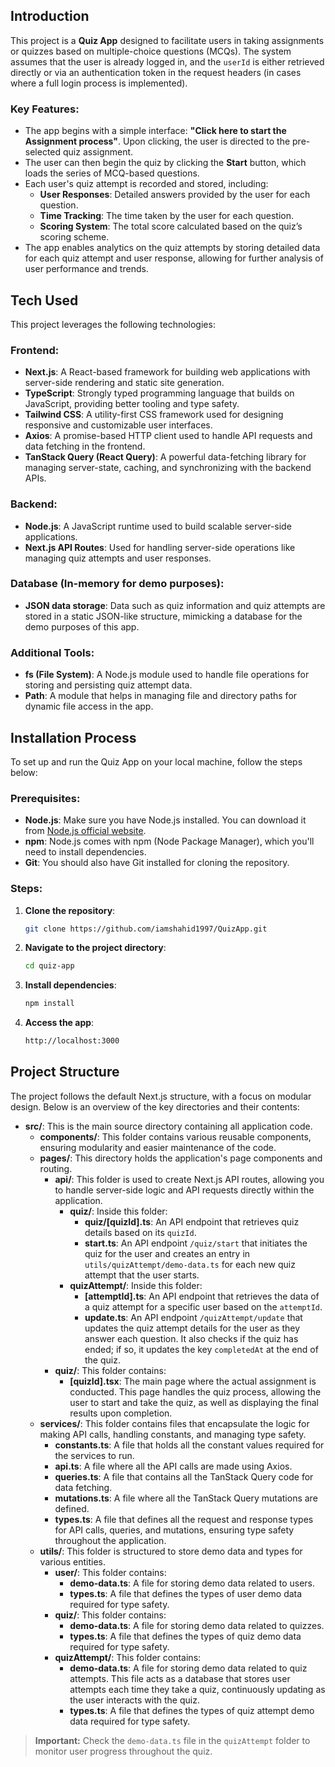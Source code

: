 ## Introduction

This project is a **Quiz App** designed to facilitate users in taking assignments or quizzes based on multiple-choice questions (MCQs). The system assumes that the user is already logged in, and the `userId` is either retrieved directly or via an authentication token in the request headers (in cases where a full login process is implemented).

### Key Features:
- The app begins with a simple interface: **"Click here to start the Assignment process"**. Upon clicking, the user is directed to the pre-selected quiz assignment.
- The user can then begin the quiz by clicking the **Start** button, which loads the series of MCQ-based questions.
- Each user's quiz attempt is recorded and stored, including:
  - **User Responses**: Detailed answers provided by the user for each question.
  - **Time Tracking**: The time taken by the user for each question.
  - **Scoring System**: The total score calculated based on the quiz’s scoring scheme.
- The app enables analytics on the quiz attempts by storing detailed data for each quiz attempt and user response, allowing for further analysis of user performance and trends.

## Tech Used

This project leverages the following technologies:

### Frontend:
- **Next.js**: A React-based framework for building web applications with server-side rendering and static site generation.
- **TypeScript**: Strongly typed programming language that builds on JavaScript, providing better tooling and type safety.
- **Tailwind CSS**: A utility-first CSS framework used for designing responsive and customizable user interfaces.
- **Axios**: A promise-based HTTP client used to handle API requests and data fetching in the frontend.
- **TanStack Query (React Query)**: A powerful data-fetching library for managing server-state, caching, and synchronizing with the backend APIs.

### Backend:
- **Node.js**: A JavaScript runtime used to build scalable server-side applications.
- **Next.js API Routes**: Used for handling server-side operations like managing quiz attempts and user responses.
  
### Database (In-memory for demo purposes):
- **JSON data storage**: Data such as quiz information and quiz attempts are stored in a static JSON-like structure, mimicking a database for the demo purposes of this app.

### Additional Tools:
- **fs (File System)**: A Node.js module used to handle file operations for storing and persisting quiz attempt data.
- **Path**: A module that helps in managing file and directory paths for dynamic file access in the app.

## Installation Process

To set up and run the Quiz App on your local machine, follow the steps below:

### Prerequisites:
- **Node.js**: Make sure you have Node.js installed. You can download it from [Node.js official website](https://nodejs.org/).
- **npm**: Node.js comes with npm (Node Package Manager), which you'll need to install dependencies.
- **Git**: You should also have Git installed for cloning the repository.

### Steps:

1. **Clone the repository**:
   ```bash
   git clone https://github.com/iamshahid1997/QuizApp.git

2. **Navigate to the project directory**:
    ```bash
    cd quiz-app

3. **Install dependencies**:
    ```bash
    npm install

3. **Access the app**:
    ```bash
    http://localhost:3000

## Project Structure

The project follows the default Next.js structure, with a focus on modular design. Below is an overview of the key directories and their contents:

- **src/**: This is the main source directory containing all application code.
  - **components/**: This folder contains various reusable components, ensuring modularity and easier maintenance of the code.
  - **pages/**: This directory holds the application's page components and routing.
    - **api/**: This folder is used to create Next.js API routes, allowing you to handle server-side logic and API requests directly within the application.
      - **quiz/**: Inside this folder:
        - **quiz/[quizId].ts**: An API endpoint that retrieves quiz details based on its `quizId`.
        - **start.ts**: An API endpoint `/quiz/start` that initiates the quiz for the user and creates an entry in `utils/quizAttempt/demo-data.ts` for each new quiz attempt that the user starts.
      - **quizAttempt/**: Inside this folder:
        - **[attemptId].ts**: An API endpoint that retrieves the data of a quiz attempt for a specific user based on the `attemptId`.
        - **update.ts**: An API endpoint `/quizAttempt/update` that updates the quiz attempt details for the user as they answer each question. It also checks if the quiz has ended; if so, it updates the key `completedAt` at the end of the quiz.
    - **quiz/**: This folder contains:
      - **[quizId].tsx**: The main page where the actual assignment is conducted. This page handles the quiz process, allowing the user to start and take the quiz, as well as displaying the final results upon completion.
  - **services/**: This folder contains files that encapsulate the logic for making API calls, handling constants, and managing type safety.
    - **constants.ts**: A file that holds all the constant values required for the services to run.
    - **api.ts**: A file where all the API calls are made using Axios.
    - **queries.ts**: A file that contains all the TanStack Query code for data fetching.
    - **mutations.ts**: A file where all the TanStack Query mutations are defined.
    - **types.ts**: A file that defines all the request and response types for API calls, queries, and mutations, ensuring type safety throughout the application.
  - **utils/**: This folder is structured to store demo data and types for various entities.
    - **user/**: This folder contains:
      - **demo-data.ts**: A file for storing demo data related to users.
      - **types.ts**: A file that defines the types of user demo data required for type safety.
    - **quiz/**: This folder contains:
      - **demo-data.ts**: A file for storing demo data related to quizzes.
      - **types.ts**: A file that defines the types of quiz demo data required for type safety.
    - **quizAttempt/**: This folder contains:
      - **demo-data.ts**: A file for storing demo data related to quiz attempts. This file acts as a database that stores user attempts each time they take a quiz, continuously updating as the user interacts with the quiz.
      - **types.ts**: A file that defines the types of quiz attempt demo data required for type safety.

> **Important:** Check the `demo-data.ts` file in the `quizAttempt` folder to monitor user progress throughout the quiz.
